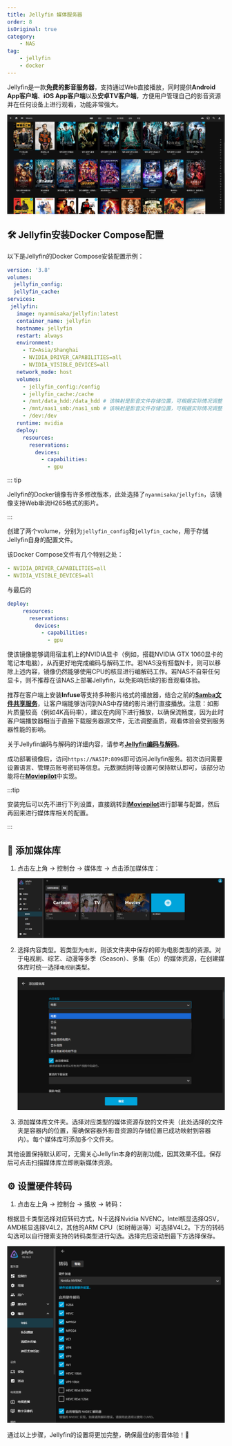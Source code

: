 ```yaml
---
title: Jellyfin 媒体服务器
order: 8
isOriginal: true
category:
    - NAS
tag:
    - jellyfin
    - docker
---
```


Jellyfin是一款**免费的影音服务器**，支持通过Web直接播放，同时提供**Android App客户端**、**iOS App客户端**以及**安卓TV客户端**，方便用户管理自己的影音资源并在任何设备上进行观看，功能非常强大。

![Web客户端海报墙](/assets/images/nas/jellyfin/j-1.png)

## 🛠️ Jellyfin安装Docker Compose配置 

以下是Jellyfin的Docker Compose安装配置示例：

```yaml
version: '3.8'
volumes:
  jellyfin_config:
  jellyfin_cache:
services:
 jellyfin:
   image: nyanmisaka/jellyfin:latest
   container_name: jellyfin
   hostname: jellyfin
   restart: always
   environment:
     - TZ=Asia/Shanghai
     - NVIDIA_DRIVER_CAPABILITIES=all
     - NVIDIA_VISIBLE_DEVICES=all
   network_mode: host
   volumes:
     - jellyfin_config:/config
     - jellyfin_cache:/cache
     - /mnt/data_hdd:/data_hdd # 该映射是影音文件存储位置，可根据实际情况调整
     - /mnt/nas1_smb:/nas1_smb # 该映射是影音文件存储位置，可根据实际情况调整
     - /dev:/dev
   runtime: nvidia
   deploy:
     resources:
       reservations:
         devices:
           - capabilities: 
             - gpu
```

::: tip

Jellyfin的Docker镜像有许多修改版本，此处选择了`nyanmisaka/jellyfin`，该镜像支持Web串流H265格式的影片。

:::

创建了两个volume，分别为`jellyfin_config`和`jellyfin_cache`，用于存储Jellyfin自身的配置文件。

该Docker Compose文件有几个特别之处：

```yaml
- NVIDIA_DRIVER_CAPABILITIES=all
- NVIDIA_VISIBLE_DEVICES=all
```

与最后的

```yaml
deploy:
     resources:
       reservations:
         devices:
           - capabilities: 
             - gpu
```

使该镜像能够调用宿主机上的NVIDIA显卡（例如，搭载NVIDIA GTX 1060显卡的笔记本电脑），从而更好地完成编码与解码工作。若NAS没有搭载N卡，则可以移除上述内容，镜像仍然能够使用CPU的核显进行编解码工作。若NAS不自带任何显卡，则不推荐在该NAS上部署Jellyfin，以免影响后续的影音观看体验。

推荐在客户端上安装**Infuse**等支持多种影片格式的播放器，结合之前的[**Samba文件共享服务**](/nas/basic/6-samba.md)，让客户端能够访问到NAS中存储的影片进行直接播放。注意：如影片质量较高（例如4K高码率），建议在内网下进行播放，以确保流畅度，因为此时客户端播放器相当于直接下载服务器源文件，无法调整画质，观看体验会受到服务器性能的影响。

关于Jellyfin编码与解码的详细内容，请参考[**Jellyfin编码与解码**](/nas/jellyfin-encode-decode.md)。

成功部署镜像后，访问`https://NASIP:8096`即可访问Jellyfin服务。初次访问需要设置语言、管理员账号密码等信息。元数据刮削等设置可保持默认即可，该部分功能将在[**Moviepilot**](/nas/basic/10-movie-pilot.md)中实现。

:::tip

安装完后可以先不进行下列设置，直接跳转到[**Moviepilot**](/nas/basic/10-movie-pilot.md)进行部署与配置，然后再回来进行媒体库相关的配置。

:::

## 📂 添加媒体库

1. 点击左上角 -> 控制台 -> 媒体库 -> 点击添加媒体库：

   ![Jellyfin 添加媒体库](/assets/images/nas/jellyfin/j-2.png)

2. 选择内容类型。若类型为`电影`，则该文件夹中保存的即为电影类型的资源。对于电视剧、综艺、动漫等多季（Season）、多集（Ep）的媒体资源，在创建媒体库时统一选择`电视剧`类型。

   ![Jellyfin 媒体库类型](/assets/images/nas/jellyfin/j-3.png)

3. 添加媒体库文件夹。选择对应类型的媒体资源存放的文件夹（此处选择的文件夹是容器内的位置，需确保容器外影音资源的存储位置已成功映射到容器内）。每个媒体库可添加多个文件夹。

其他设置保持默认即可，无需关心Jellyfin本身的刮削功能，因其效果不佳。保存后可点击扫描媒体库立即刷新媒体资源。

## ⚙️ 设置硬件转码 

1. 点击左上角 -> 控制台 -> 播放 -> 转码：

根据显卡类型选择对应转码方式，N卡选择Nvidia NVENC，Intel核显选择QSV，AMD核显选择V4L2，其他的ARM CPU（如树莓派等）可选择V4L2。下方的转码勾选可以自行搜索支持的转码类型进行勾选。选择完后滚动到最下方选择保存。

![Jellyfin 转码配置](/assets/images/nas/jellyfin/j-4.png)

通过以上步骤，Jellyfin的设置将更加完整，确保最佳的影音体验！🌟